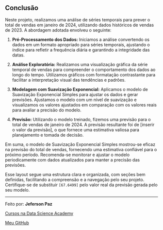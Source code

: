 ## Conclusão

Neste projeto, realizamos uma análise de séries temporais para prever o total de vendas em janeiro de 2024, utilizando dados históricos de vendas de 2023. A abordagem adotada envolveu o seguinte:

1. **Pré-Processamento dos Dados:** Iniciamos a análise convertendo os dados em um formato apropriado para séries temporais, ajustando o índice para refletir a frequência diária e garantindo a integridade das datas.

2. **Análise Exploratória:** Realizamos uma visualização gráfica da série temporal de vendas para compreender o comportamento dos dados ao longo do tempo. Utilizamos gráficos com formatação contrastante para facilitar a interpretação visual das tendências e padrões.

3. **Modelagem com Suavização Exponencial:** Aplicamos o modelo de Suavização Exponencial Simples para ajustar os dados e gerar previsões. Ajustamos o modelo com um nível de suavização e visualizamos os valores ajustados em comparação com os valores reais para avaliar a precisão do modelo.

4. **Previsão:** Utilizando o modelo treinado, fizemos uma previsão para o total de vendas de janeiro de 2024. A previsão resultante foi de [inserir o valor da previsão], o que fornece uma estimativa valiosa para planejamento e tomada de decisão.

Em suma, o modelo de Suavização Exponencial Simples mostrou-se eficaz na previsão do total de vendas, fornecendo uma estimativa confiável para o próximo período. Recomenda-se monitorar e ajustar o modelo periodicamente com dados atualizados para manter a precisão das previsões.

Esse layout segue uma estrutura clara e organizada, com seções bem definidas, facilitando a compreensão e a navegação pelo seu projeto. Certifique-se de substituir `[67.6499]` pelo valor real da previsão gerada pelo seu modelo.

---

Feito por: **Jeferson Paz**

[Cursos na Data Science Academy](https://www.datascienceacademy.com.br)

[Meu GitHub](https://github.com/jeferson-paz)
